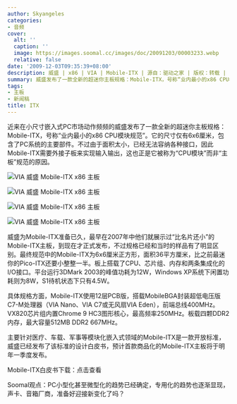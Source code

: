 ```yaml
---
author: Skyangeles
categories:
- 音频
cover:
  alt: ''
  caption: ''
  image: https://images.soomal.cc/images/doc/20091203/00003233.webp
  relative: false
date: '2009-12-03T09:35:39+08:00'
description: 威盛 | x86 | VIA | Mobile-ITX | 源自：驱动之家 | 版权：转载 |  平均/总评分：10.00/10
summary: 威盛发布了一款全新的超迷你主板规格：Mobile-ITX，号称“业内最小的x86 CPU模块规范”。它的尺寸仅有6x6厘米，包含了PC系统的主要部件。Soomal观点：PC小型化甚至微型化的趋势已经确定，专用化的趋势也逐渐显现，声卡、音箱厂商，准备好迎接新变化了吗？
tags:
- 主板
- 新闻稿
title: ITX
---
```


近来在小尺寸嵌入式PC市场动作频频的威盛发布了一款全新的超迷你主板规格：Mobile-ITX，号称“业内最小的x86 CPU模块规范”。它的尺寸仅有6x6厘米，包含了PC系统的主要部件。不过由于面积太小，已经无法容纳各种接口，因此Mobile-ITX需要外接子板来实现输入输出，这也正是它被称为“CPU模块”而非“主板”规范的原因。



![VIA 威盛 Mobile-ITX x86 主板](https://images.soomal.cc/images/doc/20091203/00003232.webp)



![VIA 威盛 Mobile-ITX x86 主板](https://images.soomal.cc/images/doc/20091203/00003233.webp)



![VIA 威盛 Mobile-ITX x86 主板](https://images.soomal.cc/images/doc/20091203/00003234.webp)



![VIA 威盛 Mobile-ITX x86 主板](https://images.soomal.cc/images/doc/20091203/00003235.webp)



威盛为Mobile-ITX准备已久，最早在2007年中他们就展示过“比名片还小”的Mobile-ITX主板，到现在才正式发布，不过规格已经和当时的样品有了明显区别。最终规范中的Mobile-ITX为6x6厘米正方形，面积36平方厘米，比之前最迷你的Pico-ITX还要小整整一半。板上搭载了CPU、芯片组、内存和两条集成化的I/O接口。平台运行3DMark 2003的峰值功耗为12W，Windows XP系统下闲置功耗则为8W，S1待机状态下只有4.5W。



具体规格方面，Mobile-ITX使用12层PCB版，搭载MobileBGA封装超低电压版C7-M处理器（VIA Nano、VIA C7或无风扇VIA Eden），前端总线400MHz。VX820芯片组内置Chrome 9 HC3图形核心，最高频率250MHz。板载四颗DDR2内存，最大容量512MB DDR2 667MHz。



主要针对医疗、车载、军事等模块化嵌入式领域的Mobile-ITX是一款开放标准，威盛已经发布了该标准的设计白皮书，预计首款商品化的Mobile-ITX主板将于明年一季度发布。



Mobile-ITX白皮书下载：点击查看



Soomal观点：PC小型化甚至微型化的趋势已经确定，专用化的趋势也逐渐显现，声卡、音箱厂商，准备好迎接新变化了吗？